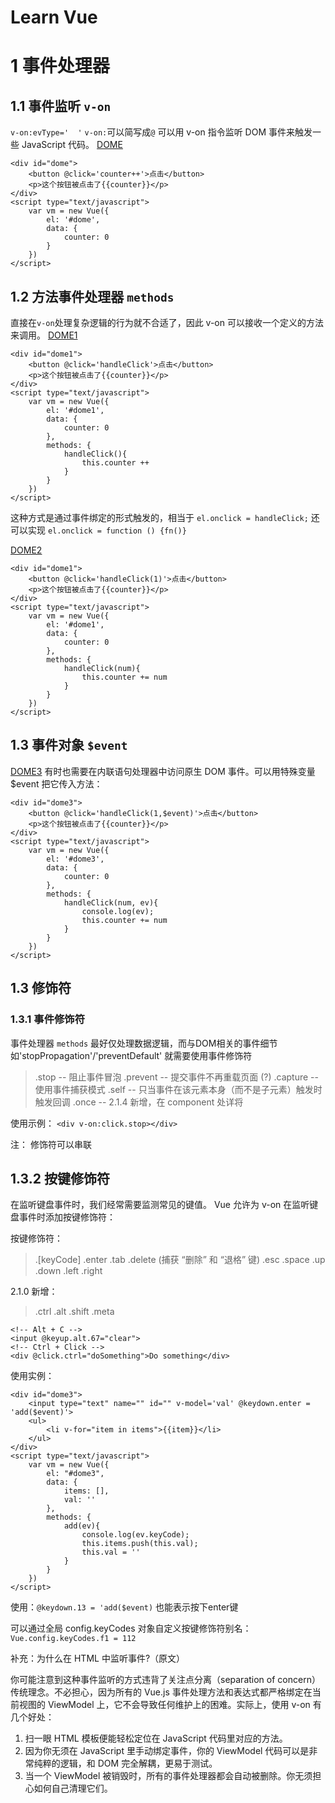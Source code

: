 # Learn Vue

# 1 事件处理器

## 1.1 事件监听 `v-on`

`v-on:evType='  '`
`v-on:`可以简写成`@`
可以用 v-on 指令监听 DOM 事件来触发一些 JavaScript 代码。
[DOME](./dome/dome.html)

```
<div id="dome">
    <button @click='counter++'>点击</button>
    <p>这个按钮被点击了{{counter}}</p>
</div>
<script type="text/javascript">
    var vm = new Vue({
        el: '#dome',
        data: {
            counter: 0
        }
    })
</script>
```

## 1.2 方法事件处理器 `methods`

直接在`v-on`处理复杂逻辑的行为就不合适了，因此 v-on 可以接收一个定义的方法来调用。
[DOME1](./dome/dome1.html)

```
<div id="dome1">
    <button @click='handleClick'>点击</button>
    <p>这个按钮被点击了{{counter}}</p>
</div>
<script type="text/javascript">
    var vm = new Vue({
        el: '#dome1',
        data: {
            counter: 0
        },
        methods: {
            handleClick(){
                this.counter ++
            }
        }
    })
</script>
```

这种方式是通过事件绑定的形式触发的，相当于 `el.onclick = handleClick;`
还可以实现 `el.onclick = function () {fn()}`

[DOME2](./dome/dome2.html)

```
<div id="dome1">
    <button @click='handleClick(1)'>点击</button>
    <p>这个按钮被点击了{{counter}}</p>
</div>
<script type="text/javascript">
    var vm = new Vue({
        el: '#dome1',
        data: {
            counter: 0
        },
        methods: {
            handleClick(num){
                this.counter += num
            }
        }
    })
</script>
```

## 1.3 事件对象 `$event`

[DOME3](./dome/dome3.html)
有时也需要在内联语句处理器中访问原生 DOM 事件。可以用特殊变量 $event 把它传入方法：

```
<div id="dome3">
    <button @click='handleClick(1,$event)'>点击</button>
    <p>这个按钮被点击了{{counter}}</p>
</div>
<script type="text/javascript">
    var vm = new Vue({
        el: '#dome3',
        data: {
            counter: 0
        },
        methods: {
            handleClick(num, ev){
                console.log(ev);
                this.counter += num
            }
        }
    })
</script>
```

## 1.3 修饰符

### 1.3.1 事件修饰符

事件处理器 `methods` 最好仅处理数据逻辑，而与DOM相关的事件细节如'stopPropagation'/'preventDefault' 就需要使用事件修饰符

>.stop -- 阻止事件冒泡
>.prevent -- 提交事件不再重载页面 (?)
>.capture -- 使用事件捕获模式
>.self -- 只当事件在该元素本身（而不是子元素）触发时触发回调
>.once -- 2.1.4 新增，在 component 处详将

使用示例：
`<div v-on:click.stop></div>`

注： 修饰符可以串联

## 1.3.2 按键修饰符

在监听键盘事件时，我们经常需要监测常见的键值。 Vue 允许为 v-on 在监听键盘事件时添加按键修饰符：

按键修饰符：
>.[keyCode]
>.enter
>.tab
>.delete (捕获 “删除” 和 “退格” 键)
>.esc
>.space
>.up
>.down
>.left
>.right

2.1.0 新增：

>.ctrl
>.alt
>.shift
>.meta

```
<!-- Alt + C -->
<input @keyup.alt.67="clear">
<!-- Ctrl + Click -->
<div @click.ctrl="doSomething">Do something</div>
```

使用实例：
```
<div id="dome3">
    <input type="text" name="" id="" v-model='val' @keydown.enter = 'add($event)'>
    <ul>
        <li v-for="item in items">{{item}}</li>
    </ul>
</div>
<script type="text/javascript">
    var vm = new Vue({
        el: "#dome3",
        data: {
            items: [],
            val: ''
        },
        methods: {
            add(ev){
                console.log(ev.keyCode);
                this.items.push(this.val);
                this.val = ''
            }
        }
    })
</script>
```
使用：`@keydown.13 = 'add($event)` 也能表示按下enter键

可以通过全局 config.keyCodes 对象自定义按键修饰符别名：
`Vue.config.keyCodes.f1 = 112`


补充：为什么在 HTML 中监听事件?（原文）

你可能注意到这种事件监听的方式违背了关注点分离（separation of concern）传统理念。不必担心，因为所有的 Vue.js 事件处理方法和表达式都严格绑定在当前视图的 ViewModel 上，它不会导致任何维护上的困难。实际上，使用 v-on 有几个好处：
1. 扫一眼 HTML 模板便能轻松定位在 JavaScript 代码里对应的方法。
2. 因为你无须在 JavaScript 里手动绑定事件，你的 ViewModel 代码可以是非常纯粹的逻辑，和 DOM 完全解耦，更易于测试。
3. 当一个 ViewModel 被销毁时，所有的事件处理器都会自动被删除。你无须担心如何自己清理它们。
